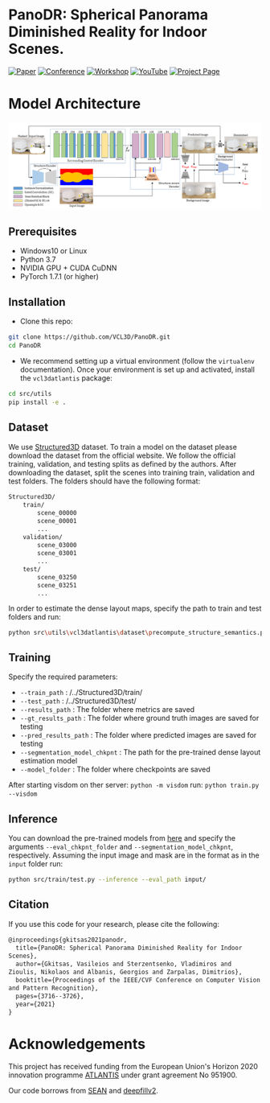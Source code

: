 # PanoDR: Spherical Panorama Diminished Reality for Indoor Scenes.

[![Paper](http://img.shields.io/badge/paper-arxiv-critical.svg?style=plastic)](https://arxiv.org/abs/2106.00446)
[![Conference](http://img.shields.io/badge/CVPR-2021-blue.svg?style=plastic)](http://cvpr2021.thecvf.com/)
[![Workshop](http://img.shields.io/badge/OmniCV-2021-lightblue.svg?style=plastic)](https://sites.google.com/view/omnicv2021/home)
[![YouTube](https://img.shields.io/badge/Presentation-YouTube-red.svg?style=plastic)](https://www.youtube.com/watch?v=xa7Fl2mD4CA&t=26274s)
[![Project Page](http://img.shields.io/badge/Project-Page-blueviolet.svg?style=plastic)](https://vcl3d.github.io/PanoDR/)  <br />


# Model Architecture <br />
![](https://github.com/VCL3D/PanoDR/blob/gh-pages/assets/PanoDR_Model.png) <br />

 

## Prerequisites
- Windows10 or Linux
- Python 3.7
- NVIDIA GPU + CUDA CuDNN
- PyTorch 1.7.1 (or higher)

## Installation
- Clone this repo:

```bash
git clone https://github.com/VCL3D/PanoDR.git
cd PanoDR
```

- We recommend setting up a virtual environment (follow the `virtualenv` documentation).
Once your environment is set up and activated, install the `vcl3datlantis` package:

```bash
cd src/utils
pip install -e .
```

## Dataset

We use [Structured3D](https://structured3d-dataset.org/) dataset. To train a model on the dataset please download the dataset from the official website. We follow the official training, validation, and testing splits as defined by the authors. After downloading the dataset, split the scenes into training train, validation and test folders. The folders should have the following format:

```
Structured3D/
    train/
        scene_00000
        scene_00001
        ...
    validation/
        scene_03000
        scene_03001
        ...
    test/
        scene_03250
        scene_03251
        ...
```
In order to estimate the dense layout maps, specify the path to train and test folders and run:

```bash
python src\utils\vcl3datlantis\dataset\precompute_structure_semantics.py 
```

## Training 
Specify the required parameters:

 - `--train_path` : /../Structured3D/train/
 - `--test_path` : /../Structured3D/test/
 - `--results_path` : The folder where metrics are saved
 - `--gt_results_path` : The folder where ground truth images are saved for testing
 - `--pred_results_path` : The folder where predicted images are saved for testing
 - `--segmentation_model_chkpnt` : The path for the pre-trained dense layout estimation model
 - `--model_folder` : The folder where checkpoints are saved
 
 After starting visdom on ther server: `python -m visdom` 
 run: `python train.py --visdom`

## Inference

You can download the pre-trained models from [here](https://drive.google.com/drive/folders/1TD0wJe4EncunD-ZiQ9RTQVXbIv-1Snz6?usp=sharing)
and specify the arguments `--eval_chkpnt_folder` and `--segmentation_model_chkpnt`, respectively.
Assuming the input image and mask are in the format as in the `input` folder run: 

```bash
python src/train/test.py --inference --eval_path input/
```

## Citation
If you use this code for your research, please cite the following:
```
@inproceedings{gkitsas2021panodr,
  title={PanoDR: Spherical Panorama Diminished Reality for Indoor Scenes},
  author={Gkitsas, Vasileios and Sterzentsenko, Vladimiros and Zioulis, Nikolaos and Albanis, Georgios and Zarpalas, Dimitrios},
  booktitle={Proceedings of the IEEE/CVF Conference on Computer Vision and Pattern Recognition},
  pages={3716--3726},
  year={2021}
}
```


# Acknowledgements

This project has received funding from the European Union's Horizon 2020 innovation programme [ATLANTIS](https://atlantis-ar.eu) under grant agreement No 951900.

Our code borrows from [SEAN](https://github.com/ZPdesu/SEAN) and [deepfillv2](https://github.com/zhaoyuzhi/deepfillv2).
